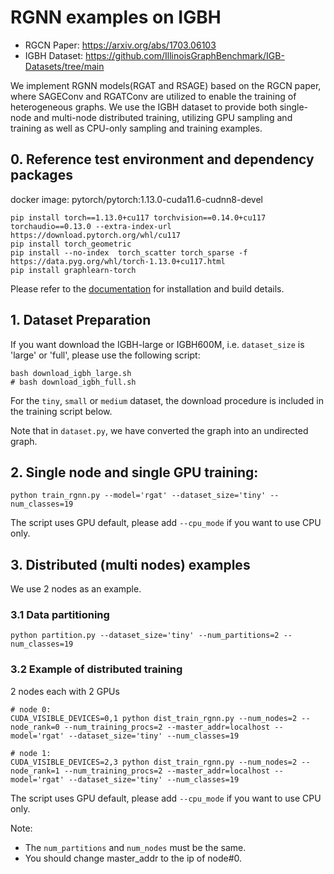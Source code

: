 # RGNN examples on IGBH

- RGCN Paper: https://arxiv.org/abs/1703.06103
- IGBH Dataset: https://github.com/IllinoisGraphBenchmark/IGB-Datasets/tree/main

We implement RGNN models(RGAT and RSAGE) based on the RGCN paper, where SAGEConv and RGATConv are utilized to enable the training of heterogeneous graphs.
We use the IGBH dataset to provide both single-node and multi-node distributed training, utilizing GPU sampling and training as well as CPU-only sampling and training examples.


## 0. Reference test environment and dependency packages
docker image: pytorch/pytorch:1.13.0-cuda11.6-cudnn8-devel
```
pip install torch==1.13.0+cu117 torchvision==0.14.0+cu117 torchaudio==0.13.0 --extra-index-url https://download.pytorch.org/whl/cu117
pip install torch_geometric
pip install --no-index  torch_scatter torch_sparse -f https://data.pyg.org/whl/torch-1.13.0+cu117.html
pip install graphlearn-torch
```
Please refer to the [documentation](../../README.md#installation) for installation and build details.

## 1. Dataset Preparation
If you want download the IGBH-large or IGBH600M, i.e. `dataset_size` is 'large' or 'full',
please use the following script:
```
bash download_igbh_large.sh
# bash download_igbh_full.sh
```

For the `tiny`, `small` or `medium` dataset, the download procedure is included
in the training script below.

Note that in `dataset.py`, we have converted the graph into an undirected graph.

## 2. Single node and single GPU training:
```
python train_rgnn.py --model='rgat' --dataset_size='tiny' --num_classes=19
```
The script uses GPU default, please add `--cpu_mode` if you want to use CPU only.

## 3. Distributed (multi nodes) examples

We use 2 nodes as an example.
### 3.1 Data partitioning
```
python partition.py --dataset_size='tiny' --num_partitions=2 --num_classes=19
```

### 3.2 Example of distributed training
2 nodes each with 2 GPUs
```
# node 0:
CUDA_VISIBLE_DEVICES=0,1 python dist_train_rgnn.py --num_nodes=2 --node_rank=0 --num_training_procs=2 --master_addr=localhost --model='rgat' --dataset_size='tiny' --num_classes=19

# node 1:
CUDA_VISIBLE_DEVICES=2,3 python dist_train_rgnn.py --num_nodes=2 --node_rank=1 --num_training_procs=2 --master_addr=localhost --model='rgat' --dataset_size='tiny' --num_classes=19
```
The script uses GPU default, please add `--cpu_mode` if you want to use CPU only.

Note:
- The `num_partitions` and `num_nodes` must be the same.
- You should change master_addr to the ip of node#0.
